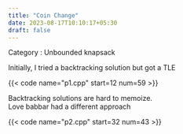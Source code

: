 ```yaml
---
title: "Coin Change"
date: 2023-08-17T10:10:17+05:30
draft: false
---
```


Category : Unbounded knapsack

Initially, I tried a backtracking solution but got a TLE

{{< code name="p1.cpp" start=12 num=59  >}}

Backtracking solutions are hard to memoize.  
Love babbar had a different approach

{{< code name="p2.cpp" start=32 num=43  >}}


